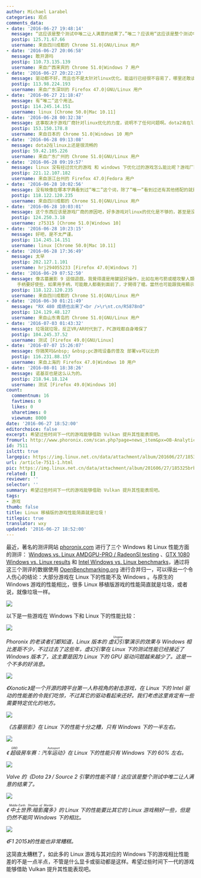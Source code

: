 ```yaml
---
author: Michael Larabel
categories: 观点
comments_data:
- date: '2016-06-27 19:48:14'
  message: “这应该是整个测试中唯二让人满意的结果了。”唯二？应该用“这应该是整个测试中仅有两个让人满意的结果之一。”
  postip: 125.71.67.66
  username: 来自四川成都的 Chrome 51.0|GNU/Linux 用户
- date: '2016-06-27 20:06:58'
  message: 敢开源吗
  postip: 110.73.135.139
  username: 来自广西来宾的 Chrome 51.0|Windows 7 用户
- date: '2016-06-27 20:22:23'
  message: 驱动都不好，而且也不是太针对linux优化。能运行已经很不容易了，哪里还敢谈性能？
  postip: 113.98.224.193
  username: 来自广东深圳的 Firefox 47.0|GNU/Linux 用户
- date: '2016-06-27 21:18:47'
  message: 有“唯二”这个用法。
  postip: 114.245.14.151
  username: linux [Chrome 50.0|Mac 10.11]
- date: '2016-06-28 00:32:38'
  message: 这事取决于游戏厂商针对linux优化的力度，说明不了任何问题啊。dota2肯在linux下下功夫而别的不肯仅此而已。wine的暴雪游戏性能都很好，因为暴雪的游戏质量高，育婊的就不行不管是bug无敌系列还是bug信条....
  postip: 153.150.178.8
  username: 来自日本的 Chrome 51.0|Windows 10 用户
- date: '2016-06-28 09:13:08'
  message: dota2在linux上还是很流畅的
  postip: 59.42.105.226
  username: 来自广东广州的 Chrome 51.0|GNU/Linux 用户
- date: '2016-06-28 09:19:57'
  message: linux 没有经过优化的游戏 和 windows 下优化过的游戏怎么能比呢？游戏厂商的问题，不是linux的问题。反正很多人喜欢 ps4 问一下小编这是为什么呢？
  postip: 221.12.107.182
  username: 来自浙江台州的 Firefox 47.0|Fedora 用户
- date: '2016-06-28 10:02:56'
  message: 没有映像在哪本字典看到过“唯二”这个词，除了“唯一”看到过还有其他搭配的就是“天下武功，唯快不破”，这个“唯二”应该是一种网络用语。
  postip: 118.122.120.235
  username: 来自四川成都的 Chrome 51.0|GNU/Linux 用户
- date: '2016-06-28 10:03:01'
  message: 这个东西应该是游戏厂商的原因吧，好多游戏对linux的优化是不够的，甚至是没有的。而且各大发行版对显卡驱动的支持，显卡厂商对linux下的驱动开发，都是不够好的。用核显玩游戏就是坑。
  postip: 124.250.3.18
  username: z75315 [Chrome 51.0|Windows 10]
- date: '2016-06-28 10:23:15'
  message: 好吧，是不太严谨。
  postip: 114.245.14.151
  username: linux [Chrome 50.0|Mac 10.11]
- date: '2016-06-28 17:36:49'
  message: 太早
  postip: 202.127.1.101
  username: hrj294055233 [Firefox 47.0|Windows 7]
- date: '2016-06-29 07:52:50'
  message: 像古墓麗影 9 這個遊戲，我覺得還是用鍵鼠好操作，比如在用弓箭或槍攻擊人類敵人時，比 USB 有線的 XBOX One For Windows
    手柄要好使些，如果用手柄，可能敵人都衝到面前了，才開得了槍。當然也可能跟我用顯示核心的筆記本玩有關。
  postip: 118.122.120.235
  username: 来自四川成都的 Chrome 51.0|GNU/Linux 用户
- date: '2016-06-30 01:21:49'
  message: "RX 480 成绩也出来了<br />\r\nt.cn/R5878nO"
  postip: 124.129.48.127
  username: 来自山东青岛的 Chrome 51.0|GNU/Linux 用户
- date: '2016-07-03 01:43:32'
  message: 垃圾就垃圾，反正VR/AR时代到了，PC游戏都自身难保了
  postip: 104.245.37.52
  username: 测试 [Firefox 49.0|GNU/Linux]
- date: '2016-07-07 15:26:07'
  message: 你搞笑吗&nbsp; &nbsp;pc游戏设备的普及 部署va可以比的
  postip: 116.231.88.157
  username: 来自上海的 Firefox 47.0|Windows 10 用户
- date: '2016-08-01 18:38:26'
  message: 诺基亚也是这么认为的。
  postip: 218.94.18.124
  username: 测试 [Firefox 49.0|Windows 10]
count:
  commentnum: 16
  favtimes: 0
  likes: 0
  sharetimes: 0
  viewnum: 8000
date: '2016-06-27 18:52:00'
editorchoice: false
excerpt: 希望过些时间下一代的游戏能够借助 Vulkan 提升其性能表现吧。
fromurl: http://www.phoronix.com/scan.php?page=news_item&px=OB-Analytics-Win-Linu-AMDNV
id: 7511
islctt: true
largepic: https://img.linux.net.cn/data/attachment/album/201606/27/185325brbyxrc0zx3ejr34.jpg
url: /article-7511-1.html
pic: https://img.linux.net.cn/data/attachment/album/201606/27/185325brbyxrc0zx3ejr34.jpg.thumb.jpg
related: []
reviewer: ''
selector: ''
summary: 希望过些时间下一代的游戏能够借助 Vulkan 提升其性能表现吧。
tags:
- 游戏
thumb: false
title: Linux 移植版的游戏性能简直就是垃圾！
titlepic: true
translator: wxy
updated: '2016-06-27 18:52:00'
---
```


最近，著名的测评网站 [phoronix.com](http://www.phoronix.com/) 进行了三个 Windows 和 Linux 性能方面的测评： [Windows vs. Linux AMDGPU-PRO / RadeonSI testing](http://www.phoronix.com/vr.php?view=23310) 、[GTX 1080 Windows vs. Linux results](http://www.phoronix.com/vr.php?view=23303) 和 [Intel Windows vs. Linux benchmarks](http://www.phoronix.com/vr.php?view=23326)，通过将这三个测评的数据使用 [OpenBenchmarking.org](http://openbenchmarking.org/) 进行合并归一，可以得出一个令人伤心的结论：大部分游戏在 Linux 下的性能不及 Windows 。与原生的 Windows 游戏的性能相比，很多 Linux 移植版游戏的性能简直就是垃圾，或者说，就像垃圾一样。


![](https://img.linux.net.cn/data/attachment/album/201606/27/185325brbyxrc0zx3ejr34.jpg)


以下是一些游戏在 Windows 下和 Linux 下的性能比较：


![](https://img.linux.net.cn/data/attachment/album/201606/27/181934z3dfkiz3bzaqbfkp.jpg)


*Phoronix 的老读者们都知道，Linux 版本的<ruby> 虚幻引擎 <rp>  （ </rp> <rt>  Unigine </rt> <rp>  ） </rp></ruby>演示的效果与 Windows 相比差距不少，不过过去了这些年，虚幻引擎在 Linux 下的测试性能已经接近了 Windows 版本了，这主要是因为 Linux 下的 GPU 驱动问题越来越少了。这是一个不多的好消息。*


![](https://img.linux.net.cn/data/attachment/album/201606/27/182426vgjwdqkaj2jzjw4g.jpg)


*《Xonotic》是一个开源的跨平台第一人称视角的射击游戏，在 Linux 下的 Intel 驱动的性能差的令我们吃惊，不过其它的驱动看起来还好。我们考虑这里肯定有一些需要特定优化的地方。*


![](https://img.linux.net.cn/data/attachment/album/201606/27/183002welzrsrhhizafgat.jpg)


*《古墓丽影》在 Linux 下的性能十分之糟，只有 Windows 下的一半左右。*


![](https://img.linux.net.cn/data/attachment/album/201606/27/183203epic1x2aicia32gh.jpg) 


*《<ruby> 超级房车赛：汽车运动 <rp>  （ </rp> <rt>  GRID Autosport </rt> <rp>  ） </rp></ruby>》在 Linux 下的性能只有 Windows 下的 60% 左右。*


![](https://img.linux.net.cn/data/attachment/album/201606/27/183603cjfr210r2w0305hh.jpg)


*Valve 的《Dota 2》 / Source 2 引擎的性能不错！这应该是整个测试中唯二让人满意的结果了。*


![](https://img.linux.net.cn/data/attachment/album/201606/27/184046u222etrw955emzfm.jpg)


*《<ruby> 中土世界:暗影魔多 <rp>  （ </rp> <rt>  Middle-Earth: Shadow of Mordor </rt> <rp>  ） </rp></ruby>》的 Linux 下的性能要比其它的 Linux 游戏稍好一些，但是仍然不能同 Windows 下的相比。*


![](https://img.linux.net.cn/data/attachment/album/201606/27/184255q47wfzy7zzv7zjxx.jpg)


*《F1 2015》的性能也非常糟糕。*


这简直太糟糕了，如此多的 Linux 游戏与其对应的 Windows 下的游戏相比性能差的不是一点半点，不管是什么显卡或驱动都是这样。希望过些时间下一代的游戏能够借助 Vulkan 提升其性能表现吧。